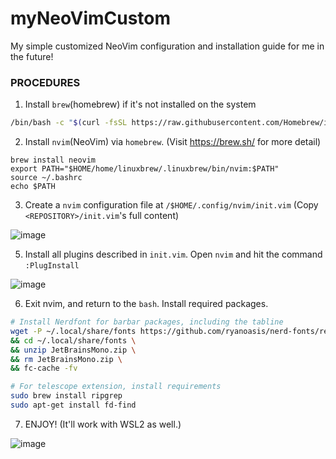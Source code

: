 # myNeoVimCustom
My simple customized NeoVim configuration and installation guide for me in the future!

### PROCEDURES
1. Install `brew`(homebrew) if it's not installed on the system
```bash
/bin/bash -c "$(curl -fsSL https://raw.githubusercontent.com/Homebrew/install/HEAD/install.sh)"
```
2. Install `nvim`(NeoVim) via `homebrew`. (Visit https://brew.sh/ for more detail)
```
brew install neovim
export PATH="$HOME/home/linuxbrew/.linuxbrew/bin/nvim:$PATH"
source ~/.bashrc
echo $PATH
```
3. Create a `nvim` configuration file at `/$HOME/.config/nvim/init.vim` (Copy `<REPOSITORY>/init.vim`'s full content)

![image](https://github.com/user-attachments/assets/b68876fc-505c-4f57-aa23-57f51cfbc3fb)

5. Install all plugins described in `init.vim`. Open `nvim` and hit the command `:PlugInstall`

![image](https://github.com/user-attachments/assets/d0921969-2ffe-491d-b483-30372bd897a5)

6. Exit nvim, and return to the `bash`. Install required packages.
```bash
# Install Nerdfont for barbar packages, including the tabline
wget -P ~/.local/share/fonts https://github.com/ryanoasis/nerd-fonts/releases/download/v3.0.2/JetBrainsMono.zip \
&& cd ~/.local/share/fonts \
&& unzip JetBrainsMono.zip \
&& rm JetBrainsMono.zip \
&& fc-cache -fv

# For telescope extension, install requirements
sudo brew install ripgrep
sudo apt-get install fd-find
```

7. ENJOY! (It'll work with WSL2 as well.)

![image](https://github.com/user-attachments/assets/b8957d27-1756-49da-8bad-ec639f98449b)

